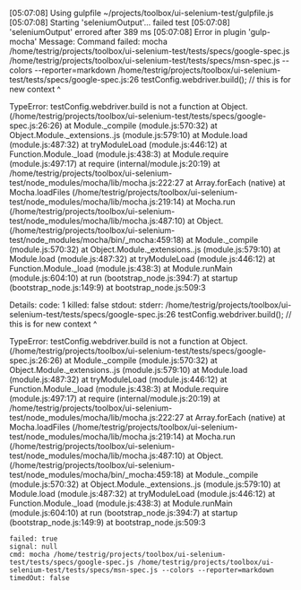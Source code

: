 [05:07:08] Using gulpfile ~/projects/toolbox/ui-selenium-test/gulpfile.js
[05:07:08] Starting 'seleniumOutput'...
failed test
[05:07:08] 'seleniumOutput' errored after 389 ms
[05:07:08] Error in plugin 'gulp-mocha'
Message:
    Command failed: mocha /home/testrig/projects/toolbox/ui-selenium-test/tests/specs/google-spec.js /home/testrig/projects/toolbox/ui-selenium-test/tests/specs/msn-spec.js --colors --reporter=markdown
/home/testrig/projects/toolbox/ui-selenium-test/tests/specs/google-spec.js:26
    testConfig.webdriver.build(); // this is for new context
                         ^

TypeError: testConfig.webdriver.build is not a function
    at Object.<anonymous> (/home/testrig/projects/toolbox/ui-selenium-test/tests/specs/google-spec.js:26:26)
    at Module._compile (module.js:570:32)
    at Object.Module._extensions..js (module.js:579:10)
    at Module.load (module.js:487:32)
    at tryModuleLoad (module.js:446:12)
    at Function.Module._load (module.js:438:3)
    at Module.require (module.js:497:17)
    at require (internal/module.js:20:19)
    at /home/testrig/projects/toolbox/ui-selenium-test/node_modules/mocha/lib/mocha.js:222:27
    at Array.forEach (native)
    at Mocha.loadFiles (/home/testrig/projects/toolbox/ui-selenium-test/node_modules/mocha/lib/mocha.js:219:14)
    at Mocha.run (/home/testrig/projects/toolbox/ui-selenium-test/node_modules/mocha/lib/mocha.js:487:10)
    at Object.<anonymous> (/home/testrig/projects/toolbox/ui-selenium-test/node_modules/mocha/bin/_mocha:459:18)
    at Module._compile (module.js:570:32)
    at Object.Module._extensions..js (module.js:579:10)
    at Module.load (module.js:487:32)
    at tryModuleLoad (module.js:446:12)
    at Function.Module._load (module.js:438:3)
    at Module.runMain (module.js:604:10)
    at run (bootstrap_node.js:394:7)
    at startup (bootstrap_node.js:149:9)
    at bootstrap_node.js:509:3

Details:
    code: 1
    killed: false
    stdout: 
    stderr: /home/testrig/projects/toolbox/ui-selenium-test/tests/specs/google-spec.js:26
    testConfig.webdriver.build(); // this is for new context
                         ^

TypeError: testConfig.webdriver.build is not a function
    at Object.<anonymous> (/home/testrig/projects/toolbox/ui-selenium-test/tests/specs/google-spec.js:26:26)
    at Module._compile (module.js:570:32)
    at Object.Module._extensions..js (module.js:579:10)
    at Module.load (module.js:487:32)
    at tryModuleLoad (module.js:446:12)
    at Function.Module._load (module.js:438:3)
    at Module.require (module.js:497:17)
    at require (internal/module.js:20:19)
    at /home/testrig/projects/toolbox/ui-selenium-test/node_modules/mocha/lib/mocha.js:222:27
    at Array.forEach (native)
    at Mocha.loadFiles (/home/testrig/projects/toolbox/ui-selenium-test/node_modules/mocha/lib/mocha.js:219:14)
    at Mocha.run (/home/testrig/projects/toolbox/ui-selenium-test/node_modules/mocha/lib/mocha.js:487:10)
    at Object.<anonymous> (/home/testrig/projects/toolbox/ui-selenium-test/node_modules/mocha/bin/_mocha:459:18)
    at Module._compile (module.js:570:32)
    at Object.Module._extensions..js (module.js:579:10)
    at Module.load (module.js:487:32)
    at tryModuleLoad (module.js:446:12)
    at Function.Module._load (module.js:438:3)
    at Module.runMain (module.js:604:10)
    at run (bootstrap_node.js:394:7)
    at startup (bootstrap_node.js:149:9)
    at bootstrap_node.js:509:3

    failed: true
    signal: null
    cmd: mocha /home/testrig/projects/toolbox/ui-selenium-test/tests/specs/google-spec.js /home/testrig/projects/toolbox/ui-selenium-test/tests/specs/msn-spec.js --colors --reporter=markdown
    timedOut: false
